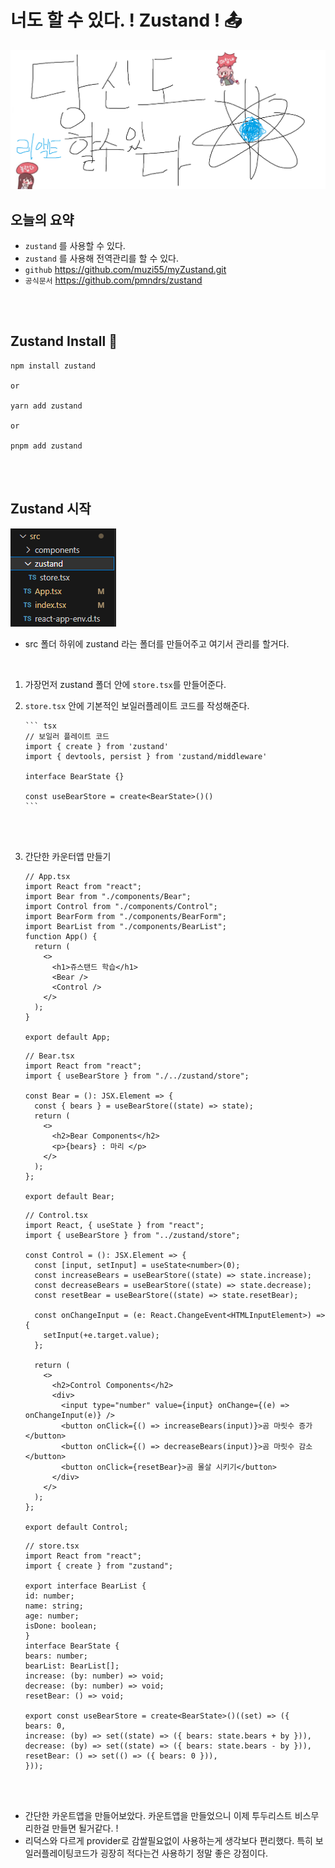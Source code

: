 # 너도 할 수 있다. ! Zustand ! :outbox_tray:

![Alt text](../images/canIReactBG/%EB%8B%B9%EC%8B%A0%EB%8F%84%ED%95%A0%EC%88%98%EC%9E%88%EB%8B%A4%EB%A6%AC%EC%95%A1%ED%8A%B8.png)

## 오늘의 요약

- `zustand` 를 사용할 수 있다.
- `zustand` 를 사용해 전역관리를 할 수 있다.
- `github` https://github.com/muzi55/myZustand.git
- `공식문서` https://github.com/pmndrs/zustand

<br/>
<br/>

## Zustand Install :postal_horn:

```tsx
npm install zustand

or

yarn add zustand

or

pnpm add zustand
```

<br/>
<br/>

## Zustand 시작

![Alt text](images/0817/11.PNG)

- src 폴더 하위에 zustand 라는 폴더를 만들어주고 여기서 관리를 할거다.

<br/>

1.  가장먼저 zustand 폴더 안에 `store.tsx`를 만들어준다.

2.  `store.tsx` 안에 기본적인 보일러플레이트 코드를 작성해준다.

        ``` tsx
        // 보일러 플레이트 코드
        import { create } from 'zustand'
        import { devtools, persist } from 'zustand/middleware'

        interface BearState {}

        const useBearStore = create<BearState>()()
        ```

    <br/>
    <br/>

3.  간단한 카운터앱 만들기

    ```tsx
    // App.tsx
    import React from "react";
    import Bear from "./components/Bear";
    import Control from "./components/Control";
    import BearForm from "./components/BearForm";
    import BearList from "./components/BearList";
    function App() {
      return (
        <>
          <h1>쥬스탠드 학습</h1>
          <Bear />
          <Control />
        </>
      );
    }

    export default App;
    ```

    ```tsx
    // Bear.tsx
    import React from "react";
    import { useBearStore } from "./../zustand/store";

    const Bear = (): JSX.Element => {
      const { bears } = useBearStore((state) => state);
      return (
        <>
          <h2>Bear Components</h2>
          <p>{bears} : 마리 </p>
        </>
      );
    };

    export default Bear;
    ```

    ```tsx
    // Control.tsx
    import React, { useState } from "react";
    import { useBearStore } from "../zustand/store";

    const Control = (): JSX.Element => {
      const [input, setInput] = useState<number>(0);
      const increaseBears = useBearStore((state) => state.increase);
      const decreaseBears = useBearStore((state) => state.decrease);
      const resetBear = useBearStore((state) => state.resetBear);

      const onChangeInput = (e: React.ChangeEvent<HTMLInputElement>) => {
        setInput(+e.target.value);
      };

      return (
        <>
          <h2>Control Components</h2>
          <div>
            <input type="number" value={input} onChange={(e) => onChangeInput(e)} />
            <button onClick={() => increaseBears(input)}>곰 마릿수 증가</button>
            <button onClick={() => decreaseBears(input)}>곰 마릿수 감소</button>
            <button onClick={resetBear}>곰 몰살 시키기</button>
          </div>
        </>
      );
    };

    export default Control;
    ```

    ```tsx
    // store.tsx
    import React from "react";
    import { create } from "zustand";

    export interface BearList {
    id: number;
    name: string;
    age: number;
    isDone: boolean;
    }
    interface BearState {
    bears: number;
    bearList: BearList[];
    increase: (by: number) => void;
    decrease: (by: number) => void;
    resetBear: () => void;

    export const useBearStore = create<BearState>()((set) => ({
    bears: 0,
    increase: (by) => set((state) => ({ bears: state.bears + by })),
    decrease: (by) => set((state) => ({ bears: state.bears - by })),
    resetBear: () => set(() => ({ bears: 0 })),
    }));

    ```

<br/>
<br/>

- 간단한 카운트앱을 만들어보았다. 카운트앱을 만들었으니 이제 투두리스트 비스무리한걸 만들면 될거같다. !
- 리덕스와 다르게 provider로 감쌀필요없이 사용하는게 생각보다 편리했다. 특히 보일러플레이팅코드가 굉장히 적다는건 사용하기 정말 좋은 강점이다.
